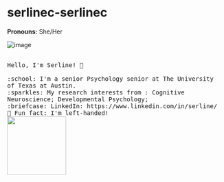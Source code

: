 # serlinec-serlinec


**Pronouns:** She/Her


![image](https://user-images.githubusercontent.com/112104031/191302542-3792f635-fffd-494a-a580-0c215c038c8b.png)

  <br>
  <samp>
    Hello, I'm Serline! 👋<br>
   
<br>
    :school:  I'm a senior Psychology senior at The University of Texas at Austin.<br>
    :sparkles: My research interests from : Cognitive Neuroscience; Developmental Psychology;  <br>
    :briefcase: LinkedIn: https://www.linkedin.com/in/serline/ <br>
  🐰 Fun fact: I'm left-handed!

  </samp>
  <br>
  <img height="137px" src="https://github-readme-stats.vercel.app/api?username=serlinec&hide_title=true&hide_border=false&show_icons=true&include_all_commits=true&count_private=true&line_height=20&text_color=000&icon_color=000&bg_color=fffa6b,f8ff00,00d2ff,3a47d5&theme=graywhite"/>
</p>
